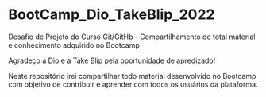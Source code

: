 # BootCamp_Dio_TakeBlip_2022
Desafio de Projeto do Curso Git/GitHb - Compartilhamento de total material e conhecimento adquirido no Bootcamp

Agradeço a Dio e a Take Blip pela oportunidade de apredizado!

Neste repositório irei compartilhar todo material desenvolvido no Bootcamp com objetivo de contribuir e aprender com todos os usuários da plataforma.
